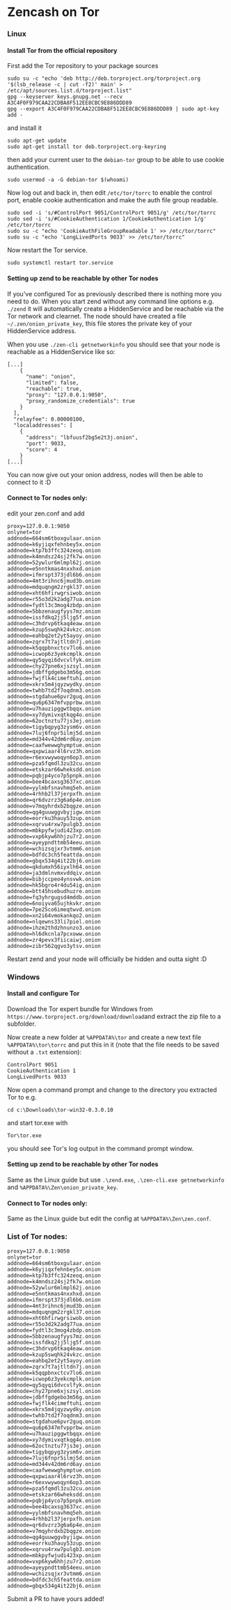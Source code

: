 # Zencash on Tor

### Linux

#### Install Tor from the official repository
First add the Tor repository to your package sources
```
sudo su -c "echo 'deb http://deb.torproject.org/torproject.org '$(lsb_release -c | cut -f2)' main' > /etc/apt/sources.list.d/torproject.list"
gpg --keyserver keys.gnupg.net --recv A3C4F0F979CAA22CDBA8F512EE8CBC9E886DDD89
gpg --export A3C4F0F979CAA22CDBA8F512EE8CBC9E886DDD89 | sudo apt-key add -
```
and install it
```
sudo apt-get update
sudo apt-get install tor deb.torproject.org-keyring
```
then add your current user to the `debian-tor` group to be able to use cookie authentication.
```
sudo usermod -a -G debian-tor $(whoami)
```

Now log out and back in, then edit `/etc/tor/torrc` to enable the control port, enable cookie authentication and make the auth file group readable.
```
sudo sed -i 's/#ControlPort 9051/ControlPort 9051/g' /etc/tor/torrc
sudo sed -i 's/#CookieAuthentication 1/CookieAuthentication 1/g' /etc/tor/torrc
sudo su -c "echo 'CookieAuthFileGroupReadable 1' >> /etc/tor/torrc"
sudo su -c "echo 'LongLivedPorts 9033' >> /etc/tor/torrc"
```
Now restart the Tor service.
```
sudo systemctl restart tor.service
```

#### Setting up zend to be reachable by other Tor nodes

If you've configured Tor as previously described there is nothing more you need to do. When you start zend without any command line options e.g. `./zend` it will automatically create a HiddenService and be reachable via the Tor network and clearnet. The node should have created a file `~/.zen/onion_private_key`, this file stores the private key of your HiddenService address.

When you use `./zen-cli getnetworkinfo` you should see that your node is reachable as a HiddenService like so:
```
[...]
    {
      "name": "onion",
      "limited": false,
      "reachable": true,
      "proxy": "127.0.0.1:9050",
      "proxy_randomize_credentials": true
    }
  ],
  "relayfee": 0.00000100,
  "localaddresses": [
    {
      "address": "lbfuusf2bg5e2t3j.onion",
      "port": 9033,
      "score": 4
    }
[...]
```

You can now give out your onion address, nodes will then be able to connect to it :D

#### Connect to Tor nodes only:
edit your zen.conf and add
```
proxy=127.0.0.1:9050
onlynet=tor
addnode=664sm6tboxgulaar.onion
addnode=k6yjiqxfehnbey5x.onion
addnode=ktp7b3ffc324zeoq.onion
addnode=k4mndsz24sj2fk7w.onion
addnode=52ywlur6mlmpl62j.onion
addnode=e5nntkmas4nxxhxd.onion
addnode=ifmrspt373jdl6b6.onion
addnode=4mt3rihnc6jmud3b.onion
addnode=mdquqngm2zrgkl37.onion
addnode=xht6hfirwgrsiwob.onion
addnode=r55o3d2k2adg77ua.onion
addnode=fydtl3c3mog4zbdp.onion
addnode=5bbzenaugfyys7mz.onion
addnode=issfdkq2jj5ljg5f.onion
addnode=c3hdrvp6tkaq4eaw.onion
addnode=kzup5swqhk24vkzc.onion
addnode=eahbq2et2yt5ayoy.onion
addnode=zqrx7t7ajtltdn7j.onion
addnode=k5qqpbnxctcv7lo6.onion
addnode=icwop6z3yekcmplk.onion
addnode=qy5qyqi6dvcvlfyk.onion
addnode=chy27pne6xjszsyl.onion
addnode=jdbffgdgebo3m56g.onion
addnode=fwjflk4cimeftuhi.onion
addnode=xkrx5m4jqyzwydky.onion
addnode=twhb7td2f7oqdnm3.onion
addnode=stgdahue6pvr2guq.onion
addnode=qu6p6347mfvpprbw.onion
addnode=u7hauzipggwtbqqx.onion
addnode=xy7dymivxqtkqg4o.onion
addnode=62octnztu77js3ej.onion
addnode=tigybqpyg3zysm6v.onion
addnode=7luj6fnpr5ilmj5d.onion
addnode=md344v42dm6rd6ay.onion
addnode=caafwewwghymptue.onion
addnode=qxpwiaar4l6rvz3h.onion
addnode=r6exvwywoqyn6op3.onion
addnode=pza5fqmdl3zu32cu.onion
addnode=etskzar66wheksdd.onion
addnode=pqbjp4yco7p5pnpk.onion
addnode=bee4bcaxsg3637xc.onion
addnode=yylmbfsnavhmq5eh.onion
addnode=4rhhb2l37jerpxfh.onion
addnode=qr6dvzrz3g6a6p4e.onion
addnode=v7mqyhrdxb2bqgze.onion
addnode=qg4guuwggvbyjigw.onion
addnode=eorrku3hauy53zup.onion
addnode=xqrvu4rxw7pulgb3.onion
addnode=mbkpyfwjudi423xp.onion
addnode=vxp6kyw6hhjzu7r2.onion
addnode=ayeypndttmb54eeu.onion
addnode=wchizsqjxr3vtmm6.onion
addnode=bdfdc3ch5feattda.onion
addnode=gbqx534g4it22bj6.onion
addnode=qkdumxh56iyxlh64.onion
addnode=ja3dmlnvmxvddqiv.onion
addnode=bibjccpeo4ynsvwk.onion
addnode=hk5bgro4r4du54ig.onion
addnode=btt45hsebudhuzre.onion
addnode=fq3yhrgugsd4mddb.onion
addnode=6noiyva65ujhkvkr.onion
addnode=7pe25co6imeqtwvd.onion
addnode=xn2i64vmokankqo2.onion
addnode=nlqewns33li7piel.onion
addnode=ihzm2thdzhnunzo3.onion
addnode=hl6dkcnla7pcxoww.onion
addnode=zr4pevx3fiicaiwj.onion
addnode=zibr562qgvo3ytsv.onion
``` 

Restart zend and your node will officially be hidden and outta sight :D

### Windows

#### Install and configure Tor

Download the Tor expert bundle for Windows from `https://www.torproject.org/download/download`and extract the zip file to a subfolder.

Now create a new folder at `%APPDATA%\tor` and create a new text file `%APPDATA%\tor\torrc` and put this in it (note that the file needs to be saved without a `.txt` extension):
```
ControlPort 9051
CookieAuthentication 1
LongLivedPorts 9033
```

Now open a command prompt and change to the directory you extracted Tor to e.g.
```
cd c:\Downloads\tor-win32-0.3.0.10
```
and start tor.exe with
```
Tor\tor.exe
```
you should see Tor's log output in the command prompt window.

#### Setting up zend to be reachable by other Tor nodes

Same as the Linux guide but use `.\zend.exe`, `.\zen-cli.exe getnetworkinfo` and `%APPDATA%\Zen\onion_private_key`.

#### Connect to Tor nodes only:

Same as the Linux guide but edit the config at `%APPDATA%\Zen\zen.conf`.

### List of Tor nodes:
```
proxy=127.0.0.1:9050
onlynet=tor
addnode=664sm6tboxgulaar.onion
addnode=k6yjiqxfehnbey5x.onion
addnode=ktp7b3ffc324zeoq.onion
addnode=k4mndsz24sj2fk7w.onion
addnode=52ywlur6mlmpl62j.onion
addnode=e5nntkmas4nxxhxd.onion
addnode=ifmrspt373jdl6b6.onion
addnode=4mt3rihnc6jmud3b.onion
addnode=mdquqngm2zrgkl37.onion
addnode=xht6hfirwgrsiwob.onion
addnode=r55o3d2k2adg77ua.onion
addnode=fydtl3c3mog4zbdp.onion
addnode=5bbzenaugfyys7mz.onion
addnode=issfdkq2jj5ljg5f.onion
addnode=c3hdrvp6tkaq4eaw.onion
addnode=kzup5swqhk24vkzc.onion
addnode=eahbq2et2yt5ayoy.onion
addnode=zqrx7t7ajtltdn7j.onion
addnode=k5qqpbnxctcv7lo6.onion
addnode=icwop6z3yekcmplk.onion
addnode=qy5qyqi6dvcvlfyk.onion
addnode=chy27pne6xjszsyl.onion
addnode=jdbffgdgebo3m56g.onion
addnode=fwjflk4cimeftuhi.onion
addnode=xkrx5m4jqyzwydky.onion
addnode=twhb7td2f7oqdnm3.onion
addnode=stgdahue6pvr2guq.onion
addnode=qu6p6347mfvpprbw.onion
addnode=u7hauzipggwtbqqx.onion
addnode=xy7dymivxqtkqg4o.onion
addnode=62octnztu77js3ej.onion
addnode=tigybqpyg3zysm6v.onion
addnode=7luj6fnpr5ilmj5d.onion
addnode=md344v42dm6rd6ay.onion
addnode=caafwewwghymptue.onion
addnode=qxpwiaar4l6rvz3h.onion
addnode=r6exvwywoqyn6op3.onion
addnode=pza5fqmdl3zu32cu.onion
addnode=etskzar66wheksdd.onion
addnode=pqbjp4yco7p5pnpk.onion
addnode=bee4bcaxsg3637xc.onion
addnode=yylmbfsnavhmq5eh.onion
addnode=4rhhb2l37jerpxfh.onion
addnode=qr6dvzrz3g6a6p4e.onion
addnode=v7mqyhrdxb2bqgze.onion
addnode=qg4guuwggvbyjigw.onion
addnode=eorrku3hauy53zup.onion
addnode=xqrvu4rxw7pulgb3.onion
addnode=mbkpyfwjudi423xp.onion
addnode=vxp6kyw6hhjzu7r2.onion
addnode=ayeypndttmb54eeu.onion
addnode=wchizsqjxr3vtmm6.onion
addnode=bdfdc3ch5feattda.onion
addnode=gbqx534g4it22bj6.onion
```

Submit a PR to have yours added!

